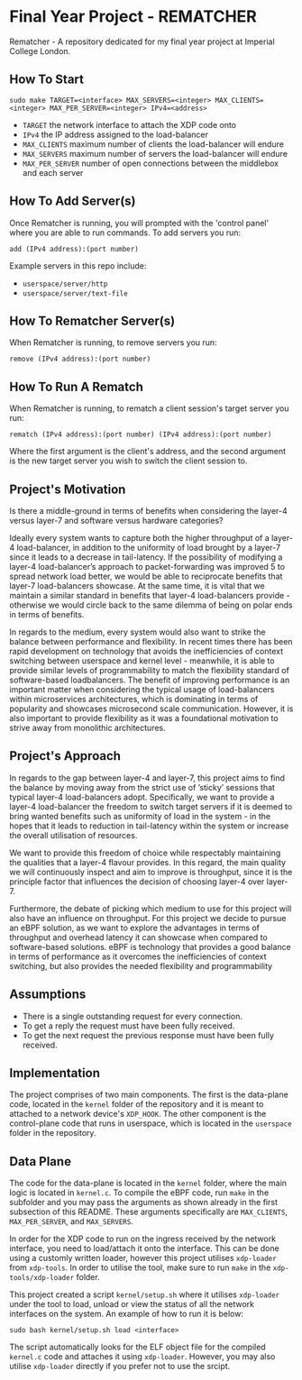 # Final Year Project - REMATCHER
Rematcher - A repository dedicated for my final year project at Imperial College London. 

## How To Start
```
sudo make TARGET=<interface> MAX_SERVERS=<integer> MAX_CLIENTS=<integer> MAX_PER_SERVER=<integer> IPv4=<address>
```
- `TARGET` the network interface to attach the XDP code onto
- `IPv4` the IP address assigned to the load-balancer
- `MAX_CLIENTS` maximum number of clients the load-balancer will endure
- `MAX_SERVERS` maximum number of servers the load-balancer will endure
- `MAX_PER_SERVER` number of open connections between the middlebox and each server

## How To Add Server(s)
Once Rematcher is running, you will prompted with the 'control panel' where you are able to run commands. To add servers you run:
```
add (IPv4 address):(port number)
```

Example servers in this repo include:
- `userspace/server/http`
- `userspace/server/text-file`

## How To Rematcher Server(s)
When Rematcher is running, to remove servers you run:
```
remove (IPv4 address):(port number)
```

## How To Run A Rematch
When Rematcher is running, to rematch a client session's target server you run:
```
rematch (IPv4 address):(port number) (IPv4 address):(port number)
```
Where the first argument is the client's address, and the second argument is the new target server you wish to switch the client session to. 

## Project's Motivation
Is there a middle-ground in terms of benefits when considering the layer-4 versus layer-7 and software versus hardware categories?

Ideally every system wants to capture both the higher throughput of a layer-4 load-balancer, in addition to the uniformity of load brought by a layer-7 since it leads to a decrease in tail-latency. If the possibility of modifying a layer-4 load-balancer’s approach to packet-forwarding was improved 5 to spread network load better, we would be able to reciprocate benefits that layer-7 load-balancers showcase. At the same time, it is vital that we maintain a similar standard in benefits that layer-4 load-balancers provide - otherwise we would circle back to the same dilemma of being on polar ends in terms of benefits.

In regards to the medium, every system would also want to strike the balance between performance and flexibility. In recent times there has been rapid development on technology that avoids the inefficiencies of context switching between userspace and kernel level - meanwhile, it is able to provide similar levels of programmability to match the flexibility standard of software-based loadbalancers. The benefit of improving performance is an important matter when considering the typical usage of load-balancers within microservices architectures, which is dominating in terms of popularity and showcases microsecond scale communication. However, it is also important to provide flexibility as it was a foundational motivation to strive away from monolithic architectures.

## Project's Approach
In regards to the gap between layer-4 and layer-7, this project aims to find the balance by moving away from the strict use of ’sticky’ sessions that typical layer-4 load-balancers adopt. Specifically, we want to provide a layer-4 load-balancer the freedom to switch target servers if it is deemed to bring wanted benefits such as uniformity of load in the system - in the hopes that it leads to reduction in tail-latency within the system or increase the overall utilisation of resources.

We want to provide this freedom of choice while respectably maintaining the qualities that a layer-4 flavour provides. In this regard, the main quality we will continuously inspect and aim to improve is throughput, since it is the principle factor that influences the decision of choosing layer-4 over layer-7.

Furthermore, the debate of picking which medium to use for this project will also have an influence on throughput. For this project we decide to pursue an eBPF solution, as we want to explore the advantages in terms of throughput and overhead latency it can showcase when compared to software-based solutions. eBPF is technology that provides a good balance in terms of performance as it overcomes the inefficiencies of context switching, but also provides the needed flexibility and programmability

## Assumptions
- There is a single outstanding request for every connection.
- To get a reply the request must have been fully received.
- To get the next request the previous response must have been fully received.

## Implementation
The project comprises of two main components. The first is the data-plane code, located in the `kernel` folder of the repository and it is meant to attached to a network device's `XDP_HOOK`. The other component is the control-plane code that runs in userspace, which is located in the `userspace` folder in the repository.

## Data Plane
The code for the data-plane is located in the `kernel` folder, where the main logic is located in `kernel.c`. To compile the eBPF code, run `make` in the subfolder and you may pass the arguments as shown already in the first subsection of this README. These arguments specifically are `MAX_CLIENTS`, `MAX_PER_SERVER`, and `MAX_SERVERS`. 

In order for the XDP code to run on the ingress received by the network interface, you need to load/attach it onto the interface. This can be done using a customly written loader, however this project utilises `xdp-loader` from `xdp-tools`. In order to utilise the tool, make sure to run `make` in the `xdp-tools/xdp-loader` folder.

This project created a script `kernel/setup.sh` where it utilises `xdp-loader` under the tool to load, unload or view the status of all the network interfaces on the system. An example of how to run it is below:

```
sudo bash kernel/setup.sh load <interface>
```

The script automatically looks for the ELF object file for the compiled `kernel.c` code and attaches it using `xdp-loader`. However, you may also utilise `xdp-loader` directly if you prefer not to use the srcipt.
